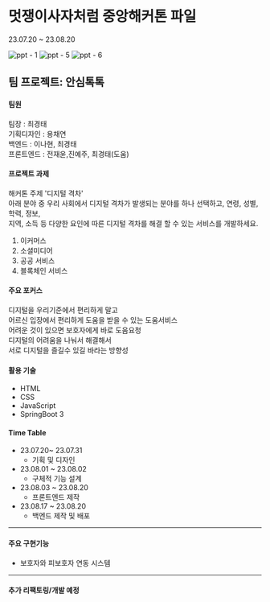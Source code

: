 # 멋쟁이사자처럼 중앙해커톤 파일
23.07.20 ~ 23.08.20

![ppt - 1](https://github.com/user-attachments/assets/fe21b445-9b85-47eb-b0b2-ec7fcaad2c44)
![ppt - 5](https://github.com/user-attachments/assets/a5dedde7-c166-44c9-96fd-54f0d079194e)
![ppt - 6](https://github.com/user-attachments/assets/58dab4ec-7264-49f1-9106-59ccf9667c7c)

## 팀 프로젝트: 안심톡톡

#### 팀원
팀장 : 최경태<br>
기획디자인 : 용채연<br>
백엔드 : 이나현, 최경태<br>
프론트엔드 : 전재윤,진예주, 최경태(도움)<br>

#### 프로젝트 과제
해커톤 주제 '디지털 격차'<br>
아래 분야 중 우리 사회에서 디지털 격차가 발생되는 분야를 하나 선택하고, 연령, 성별, 학력, 정보,<br>
지역, 소득 등 다양한 요인에 따른 디지털 격차를 해결 할 수 있는 서비스를 개발하세요.<br>
1. 이커머스
2. 소셜미디어
3. 공공 서비스
4. 블록체인 서비스

#### 주요 포커스
디지털을 우리기준에서 편리하게 말고 <br>
어르신 입장에서 편리하게 도움을 받을 수 있는 도움서비스<br>
어려운 것이 있으면 보호자에게 바로 도움요청<br>
디지털의 어려움을 나눠서 해결해서<br>
서로 디지털을 즐길수 있길 바라는 방향성

#### 활용 기술
- HTML
- CSS
- JavaScript
- SpringBoot 3 

#### Time Table
  - 23.07.20~ 23.07.31
    - 기획 및 디자인
  - 23.08.01 ~ 23.08.02
    - 구체적 기능 설계
  - 23.08.03 ~ 23.08.20 
    - 프론트엔드 제작
  - 23.08.17 ~ 23.08.20
    - 백엔드 제작 및 배포   
---
#### 주요 구현기능
- 보호자와 피보호자 연동 시스템
  
---
#### 추가 리팩토링/개발 예정
